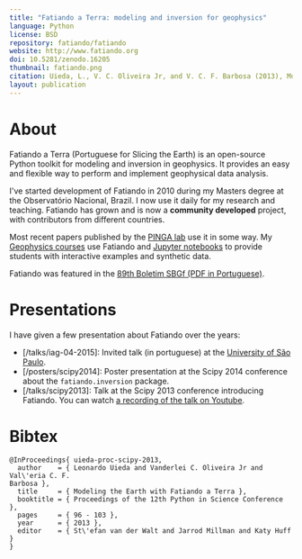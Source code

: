 ```yaml
---
title: "Fatiando a Terra: modeling and inversion for geophysics"
language: Python
license: BSD
repository: fatiando/fatiando
website: http://www.fatiando.org
doi: 10.5281/zenodo.16205
thumbnail: fatiando.png
citation: Uieda, L., V. C. Oliveira Jr, and V. C. F. Barbosa (2013), Modeling the Earth with Fatiando a Terra, Proceedings of the 12th Python in Science Conference, pp. 91-98.
layout: publication
---
```


# About

Fatiando a Terra (Portuguese for Slicing the Earth) is an open-source Python
toolkit for modeling and inversion in geophysics. It provides an easy and
flexible way to perform and implement geophysical data analysis.

I've started development of Fatiando in 2010 during my Masters degree at the
Observatório Nacional, Brazil.
I now use it daily for my research and teaching.
Fatiando has grown and is now a **community developed** project, with
contributors from different countries.

Most recent papers published by the [PINGA lab](http://www.pinga-lab.org) use
it in some way.
My [Geophysics courses](/teaching) use Fatiando and
[Jupyter notebooks](http://jupyter.org/) to provide students with interactive
examples and synthetic data.

Fatiando was featured in the [89th Boletim SBGf (PDF in
Portuguese)](http://sys2.sbgf.org.br/portal/images/stories/Arquivos/Boletim_89-2014.pdf).


# Presentations

I have given a few presentation about Fatiando over the years:

* [/talks/iag-04-2015]: Invited talk (in portuguese) at the
  [University of São Paulo](http://www.iag.usp.br/).
* [/posters/scipy2014]: Poster presentation at the Scipy 2014 conference about
  the `fatiando.inversion` package.
* [/talks/scipy2013]: Talk at the Scipy 2013 conference introducing Fatiando.
  You can watch [a recording of the talk on Youtube](https://youtu.be/Ec38h1oB8cc).


# Bibtex

    @InProceedings{ uieda-proc-scipy-2013,
      author    = { Leonardo Uieda and Vanderlei C. Oliveira Jr and Val\'eria C. F.
    Barbosa },
      title     = { Modeling the Earth with Fatiando a Terra },
      booktitle = { Proceedings of the 12th Python in Science Conference },
      pages     = { 96 - 103 },
      year      = { 2013 },
      editor    = { St\'efan van der Walt and Jarrod Millman and Katy Huff }
    }
